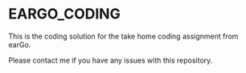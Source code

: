 # EARGO_CODING
This is the coding solution for the take home coding assignment from earGo. 

Please contact me if you have any issues with this repository.
